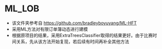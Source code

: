 # ML_LOB
- 该文件夹参考自 https://github.com/bradleyboyuyang/ML-HFT
- 采用ML方法对有限订单簿动态进行建模
- 根据原项目的结果，采用ExtraTreesClassifier取得的结果更好。由于比赛时间关系，先从该方法开始复现，若后续有时间再补全其他方法

